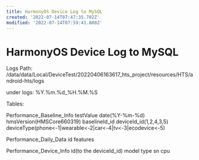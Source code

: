 ```yaml
---
title: HarmonyOS Device Log to MySQL
created: '2022-07-14T07:47:35.702Z'
modified: '2022-07-14T07:59:41.800Z'
---
```


# HarmonyOS Device Log to MySQL

Logs Path:
/data/data/Local/DeviceTest/20220406163617_hts_project/resources/HTS/android-hts/logs

under logs:
%Y.%m.%d_%H.%M.%S

Tables:

Performance_Baseline_Info
testValue date(%Y-%m-%d) hmsVersion(HMSCore660319) baselineId_id deviceId_id(1,2,4,3,5) deviceType(phone<-1|wearable<-2|car<-4|tv<-3|ecodevice<-5)

Performance_Daily_Data
id features 


Performance_Device_Info
id(to the deviceId_id) model type sn cpu




